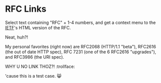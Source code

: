 # RFC Links

Select text containing "RFC" + 1-4 numbers, and get a context menu to the
[IETF](http://ietf.org/)'s HTML version of the RFC.

Neat, huh?!

My personal favorites (right now) are RFC2068 (HTTP/1.1 "beta"), RFC2616 (the
out of date HTTP spec), RFC 7231 (one of the 6 RFC2616 "upgrades"), and RFC3986
(the URI spec).

WHY U NO LINK THOZ?! :trollface:

'cause this is a test case. :smile_cat:
